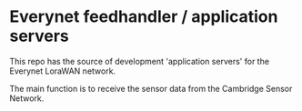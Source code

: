 # Everynet feedhandler / application servers

This repo has the source of development 'application servers' for the Everynet LoraWAN network.

The main function is to receive the sensor data from the Cambridge Sensor Network.


